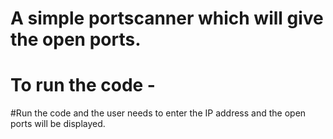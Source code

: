 # A simple portscanner which will give the open ports. 

# To run the code - 

#Run the code and the user needs to enter the IP address and the open ports will be displayed. 
